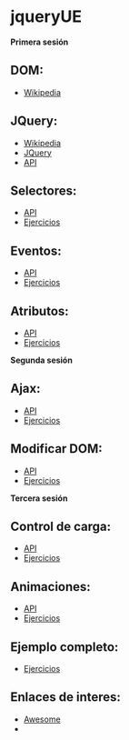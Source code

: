 # jqueryUE


**Primera sesión**

## DOM:
  - [Wikipedia](https://es.wikipedia.org/wiki/Document_Object_Model)

## JQuery:
  - [Wikipedia](https://es.wikipedia.org/wiki/JQuery)
  - [JQuery](http://jquery.com/)
  - [API](http://api.jquery.com/)

## Selectores:
  - [API](http://api.jquery.com/category/selectors/)
  - [Ejercicios]()

## Eventos:
  - [API](http://api.jquery.com/category/events/)
  - [Ejercicios]()

## Atributos:
  - [API](http://api.jquery.com/category/attributes/)
  - [Ejercicios]()


**Segunda sesión**

## Ajax:
  - [API](http://api.jquery.com/category/ajax/)
  - [Ejercicios]()

## Modificar DOM:
  - [API](http://api.jquery.com/category/manipulation/)
  - [Ejercicios]()


**Tercera sesión**

## Control de carga:
  - [API](http://api.jquery.com/category/events/document-loading/)
  - [Ejercicios]()

## Animaciones:
  - [API](http://api.jquery.com/category/effects/)
  - [Ejercicios]()

## Ejemplo completo:
  - [Ejercicios]()

## Enlaces de interes:
  - [Awesome](https://github.com/peterkokot/awesome-jquery)
  - []()
